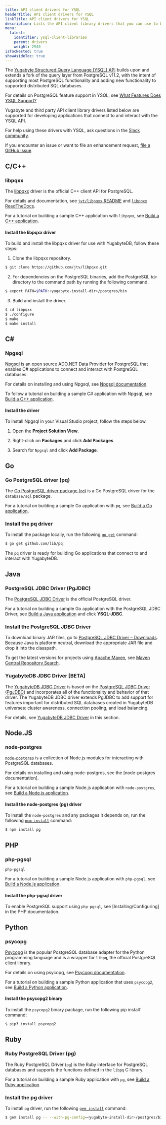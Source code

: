 ```yaml
---
title: API client drivers for YSQL
headerTitle: API client drivers for YSQL
linkTitle: API client drivers for YSQL
description: Lists the API client library drivers that you can use to build and access YSQL applications. 
menu:
  latest:
    identifier: ysql-client-libraries
    parent: drivers
    weight: 2940
isTocNested: true
showAsideToc: true
---
```


The [Yugabyte Structured Query Language (YSQL) API](../../api/ysql) builds upon and extends a fork of the query layer from PostgreSQL v11.2, with the intent of supporting most PostgreSQL functionality and adding new functionality to supported distributed SQL databases.

For details on PostgreSQL feature support in YSQL, see [What Features Does YSQL Support?](https://github.com/yugabyte/yugabyte-db/blob/master/architecture/YSQL-Features-Supported.md)

Yugabyte and third party API client library drivers listed below are supported for developing applications that connect to and interact with the YSQL API.

For help using these drivers with YSQL, ask questions in the [Slack community](https://yugabyte-db.slack.com).

If you encounter an issue or want to file an enhancement request, [file a GitHub issue](https://github.com/yugabyte/yugabyte-db/issues/new/choose).

## C/C++

### libpqxx

The [libpqxx](http://pqxx.org/development/libpqxx/) driver is the official C++ client API for PostgreSQL.

For details and documentation, see [`jvt/libpqxx` README](https://github.com/jtv/libpqxx#readme) and [`libpqxx` ReadTheDocs](https://libpqxx.readthedocs.io/en/latest/).

For a tutorial on building a sample C++ application with `libpqxx`, see [Build a C++ application](../../../quick-start/build-apps/cpp/ysql/).

#### Install the libpqxx driver

To build and install the libpqxx driver for use with YugabyteDB, follow these steps:

1. Clone the libpqxx repository.

```sh
$ git clone https://github.com/jtv/libpqxx.git
```

2. For dependencies on the PostgreSQL binaries, add the PostgreSQL `bin` directory to the command path by running the following command.

```sh
$ export PATH=$PATH:<yugabyte-install-dir>/postgres/bin
```

3. Build and install the driver.

```sh
$ cd libpqxx
$ ./configure
$ make
$ make install
```

## C\#

### Npgsql

[Npgsql](https://www.npgsql.org/) is an open source ADO.NET Data Provider for PostgreSQL that enables C# applications to connect and interact with PostgreSQL databases.

For details on installing and using Npgsql, see [Npgsql documentation](https://www.npgsql.org/doc/).

To follow a tutorial on building a sample C# application with Npgsql, see [Build a C++ application](../../../quick-start/build-apps/csharp/ysql/).

#### Install the driver

To install Npgsql in your Visual Studio project, follow the steps below.

1. Open the **Project Solution View**.

2. Right-click on **Packages** and click **Add Packages**.

3. Search for `Npgsql` and click **Add Package**.

## Go

### Go PostgreSQL driver (pq)

The [Go PostgreSQL driver package (`pq`)](https://pkg.go.dev/github.com/lib/pq?tab=doc) is a Go PostgreSQL driver for the `database/sql` package.

For a tutorial on building a sample Go application with `pq`, see [Build a Go application](../../../quick-start/build-apps/go/ysql-pq).

### Install the pq driver

To install the package locally, run the following [`go get`](https://golang.org/cmd/go/#hdr-Add_dependencies_to_current_module_and_install_them) command:

```sh
$ go get github.com/lib/pq
```

The `pq` driver is ready for building Go applications that connect to and interact with YugabyteDB.

## Java

### PostgreSQL JDBC Driver (PgJDBC)

The [PostgreSQL JDBC Driver](https://jdbc.postgresql.org/) is the official PostgreSQL driver.

For a tutorial on building a sample Go application with the PostgreSQL JDBC Driver, see [Build a Java application](../../../quick-start/build-apps/java/ysql/) and click **YSQL-JDBC**.

### Install the PostgreSQL JDBC Driver

To download binary JAR files, go to [PostgreSQL JDBC Driver – Downloads](https://jdbc.postgresql.org/download.html).  Because Java is platform neutral, download the appropriate JAR file and drop it into the classpath.

To get the latest versions for projects using [Apache Maven](https://maven.apache.org), see [Maven Central Repository Search](https://search.maven.org/artifact/org.postgresql/postgresql/42.2.14.jre7/jar).

### YugabyteDB JDBC Driver [BETA]

The [YugabyteDB JDBC Driver](https://jdbc.postgresql.org/) is based on the [PostgreSQL JDBC Driver (PgJDBC)](#postgresql-jdbc-driver) and incorporates all of the functionality and behavior of that driver. The YugabyteDB JDBC driver extends PgJDBC to add support for features important for distributed SQL databases created in YugabyteDB universes: cluster awareness, connection pooling, and load balancing.

For details, see [YugabyteDB JDBC Driver](../yugabytedb-jdbc-driver) in this section.

## Node.JS

### node-postgres

[`node-postgres`](https://node-postgres.com/) is a collection of Node.js modules for interacting with PostgreSQL databases.

For details on installing and using node-postgres, see the [node-postgres documentation].

For a tutorial on building a sample Node.js application with `node-postgres`, see [Build a Node.js application](../../../quick-start/build-apps/nodejs/ysql-pg/).

#### Install the node-postgres (pg) driver

To install the `node-postgres` and any packages it depends on, run the following [`npm install`](https://docs.npmjs.com/cli/install.html) command:

```sh
$ npm install pg
```

## PHP

### php-pgsql

`php-pgsql`

For a tutorial on building a sample Node.js application with `php-pgsql`, see [Build a Node.js application](../../../quick-start/build-apps/php/ysql/).

#### Install the php-pgsql driver

To enable PostgreSQL support using `php-pgsql`, see [Installing/Configuring] in the PHP documentation.

## Python

### psycopg

[Psycopg](https://www.psycopg.org/) is the popular PostgreSQL database adapter for the Python programming language and is a wrapper for `libpq`, the official PostgreSQL client library.

For details on using psycopg, see [Psycopg documentation](https://www.psycopg.org/docs/).

For a tutorial on building a sample Python application that uses `psycopg2`, see [Build a Python application](../../../quick-start/build-apps/python/ysql-psycopg2).

#### Install the psycopg2 binary

To install the `psycopg2` binary package, run the following pip install` command:

```sh
$ pip3 install psycopg2
```

## Ruby

### Ruby PostgreSQL Driver (pg)

The Ruby PostgreSQL Driver (`pg`) is the Ruby interface for PostgreSQL databases and supports the functions defined in the `libpq` C library.

For a tutorial on building a sample Ruby application with `pg`, see [Build a Ruby application](../../../quick-start/build-apps/ruby/ysql-pg).

### Install the pg driver

To install `pg` driver, run the following [`gem install`](https://guides.rubygems.org/command-reference/#gem-install) command:

```sh
$ gem install pg -- --with-pg-config=<yugabyte-install-dir>/postgres/bin/pg_config
```
